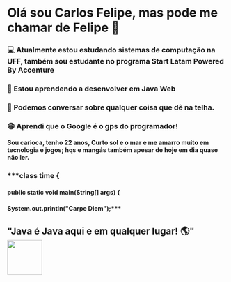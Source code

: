 # Olá sou Carlos Felipe, mas pode me chamar de Felipe 👋
### :computer: Atualmente estou estudando sistemas de computação na UFF, também sou estudante no programa Start Latam Powered By Accenture 
### :book: Estou aprendendo a desenvolver em Java Web 
### :speech_balloon: Podemos conversar sobre qualquer coisa que dê na telha. 
### :grin: Aprendi que o Google é o gps do programador! 


#### Sou carioca, tenho 22 anos,  Curto sol e o mar e me amarro muito em tecnologia e jogos; hqs e mangás também apesar de hoje em dia quase não ler.


### ***class time {
####  public static void main(String[] args) {
####    System.out.println("Carpe Diem");***


## "Java é Java aqui e em qualquer lugar! :earth_americas:" <img src="https://user-images.githubusercontent.com/89545100/134685961-eb4c293b-c48b-48be-927e-f872430ca658.gif" width="80" height="80" /> 
